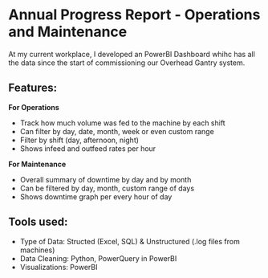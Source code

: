# Annual Progress Report - Operations and Maintenance
At my current workplace, I developed an PowerBI Dashboard whihc has all the data since the start of commissioning our Overhead Gantry system.

## Features:

**For Operations**
- Track how much volume was fed to the machine by each shift 
- Can filter by day, date, month, week or even custom range
- Filter by shift (day, afternoon, night)
- Shows infeed and outfeed rates per hour

**For Maintenance**
- Overall summary of downtime by day and by month
- Can be filtered by day, month, custom range of days
- Shows downtime graph per every hour of day


## Tools used:
- Type of Data: Structed (Excel, SQL) & Unstructured (.log files from machines)
- Data Cleaning: Python, PowerQuery in PowerBI
- Visualizations: PowerBI
